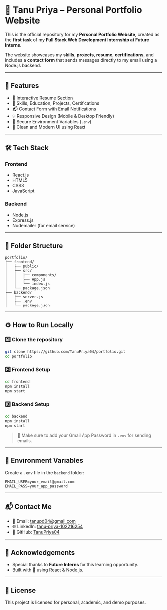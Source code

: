 # 💼 Tanu Priya – Personal Portfolio Website

This is the official repository for my **Personal Portfolio Website**, created as the **first task** of my **Full Stack Web Development Internship at Future Interns**.

The website showcases my **skills**, **projects**, **resume**, **certifications**, and includes a **contact form** that sends messages directly to my email using a Node.js backend.

---

## 🚀 Features

- 🧾 Interactive Resume Section  
- 🧠 Skills, Education, Projects, Certifications  
- 📬 Contact Form with Email Notifications  
- 💡 Responsive Design (Mobile & Desktop Friendly)  
- 🔐 Secure Environment Variables (`.env`)  
- 🎨 Clean and Modern UI using React

---

## 🛠️ Tech Stack

### Frontend
- React.js
- HTML5
- CSS3
- JavaScript

### Backend
- Node.js
- Express.js
- Nodemailer (for email service)

---

## 📂 Folder Structure

```
portfolio/
├── frontend/
│   ├── public/
│   ├── src/
│   │   ├── components/
│   │   ├── App.js
│   │   └── index.js
│   └── package.json
├── backend/
│   ├── server.js
│   ├── .env
│   └── package.json
```

---

## ⚙️ How to Run Locally

### 1️⃣ Clone the repository

```bash
git clone https://github.com/TanuPriya04/portfolio.git
cd portfolio
```

### 2️⃣ Frontend Setup

```bash
cd frontend
npm install
npm start
```

### 3️⃣ Backend Setup

```bash
cd backend
npm install
npm start
```

> 📌 Make sure to add your Gmail App Password in `.env` for sending emails.

---

## 🧪 Environment Variables

Create a `.env` file in the `backend` folder:

```env
EMAIL_USER=your_email@gmail.com
EMAIL_PASS=your_app_password
```

---

## 📬 Contact Me

- 📧 Email: tanupd04@gmail.com  
- 🌐 LinkedIn: [tanu-priya-102216254](https://www.linkedin.com/in/tanu-priya-102216254)  
- 🐙 GitHub: [TanuPriya04](https://github.com/TanuPriya04)

---

## 🌟 Acknowledgements

- Special thanks to **Future Interns** for this learning opportunity.  
- Built with 💙 using React & Node.js.

---

## 📜 License

This project is licensed for personal, academic, and demo purposes.
